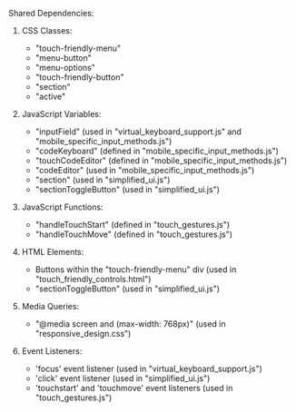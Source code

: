 Shared Dependencies:

1. CSS Classes: 
   - "touch-friendly-menu"
   - "menu-button"
   - "menu-options"
   - "touch-friendly-button"
   - "section"
   - "active"

2. JavaScript Variables:
   - "inputField" (used in "virtual_keyboard_support.js" and "mobile_specific_input_methods.js")
   - "codeKeyboard" (defined in "mobile_specific_input_methods.js")
   - "touchCodeEditor" (defined in "mobile_specific_input_methods.js")
   - "codeEditor" (used in "mobile_specific_input_methods.js")
   - "section" (used in "simplified_ui.js")
   - "sectionToggleButton" (used in "simplified_ui.js")

3. JavaScript Functions:
   - "handleTouchStart" (defined in "touch_gestures.js")
   - "handleTouchMove" (defined in "touch_gestures.js")

4. HTML Elements:
   - Buttons within the "touch-friendly-menu" div (used in "touch_friendly_controls.html")
   - "sectionToggleButton" (used in "simplified_ui.js")

5. Media Queries:
   - "@media screen and (max-width: 768px)" (used in "responsive_design.css")

6. Event Listeners:
   - 'focus' event listener (used in "virtual_keyboard_support.js")
   - 'click' event listener (used in "simplified_ui.js")
   - 'touchstart' and 'touchmove' event listeners (used in "touch_gestures.js")